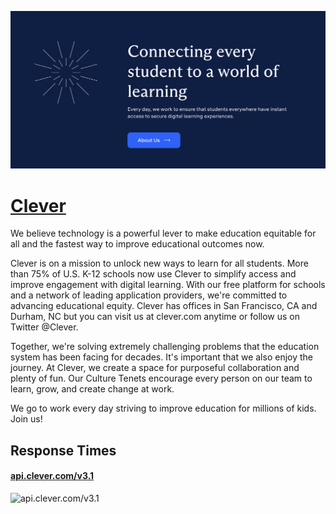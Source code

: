 [![Visit Clever](imagePreview.png)](https://clever.com)

# [Clever](https://clever.com)

We believe technology is a powerful lever to make education equitable for all and the fastest way to improve educational outcomes now. 

Clever is on a mission to unlock new ways to learn for all students. More than 75% of U.S. K-12 schools now use Clever to simplify access and improve engagement with digital learning. With our free platform for schools and a network of leading application providers, we're committed to advancing educational equity.  Clever has offices in San Francisco, CA and Durham, NC but you can visit us at clever.com anytime or follow us on Twitter @Clever.

Together, we're solving extremely challenging problems that the education system has been facing for decades. It's important that we also enjoy the journey. At Clever, we create a space for purposeful collaboration and plenty of fun. Our Culture Tenets encourage every person on our team to learn, grow, and create change at work.

We go to work every day striving to improve education for millions of kids. Join us!

## Response Times

#### [api.clever.com/v3.1](https://api.clever.com/v3.1)

![api.clever.com/v3.1](response-time-charts/api.clever.com%2Fv3.1.png)
